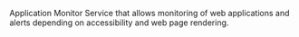 Application Monitor Service that allows monitoring of web applications and alerts depending on accessibility and web page rendering. 
